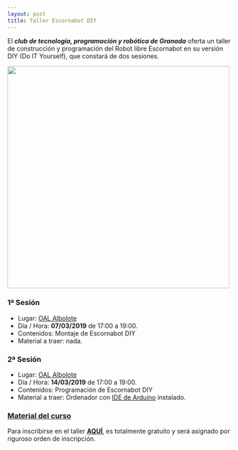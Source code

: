 ```yaml
---
layout: post
title: Taller Escornabot DIY
---
```


El ***club de tecnología, programación y robótica de Granada*** oferta un taller de construcción y programación del Robot libre Escornabot en su versión DIY (Do IT Yourself), que constará de dos sesiones.

<img src="http://clubroboticagranada.github.io/images/escornabot_diy.jpg" width="500" />

### 1ª Sesión ###
* Lugar: [OAL Albolote](https://goo.gl/maps/apqiUdvcC9s)
* Día / Hora: **07/03/2019** de 17:00 a 19:00.
* Contenidos: Montaje de Escornabot DIY
* Material a traer: nada.

### 2ª Sesión ###
* Lugar: [OAL Albolote](https://goo.gl/maps/apqiUdvcC9s)
* Día / Hora: **14/03/2019** de 17:00 a 19:00.
* Contenidos: Programación de Escornabot DIY
* Material a traer: Ordenador con [IDE de Arduino](https://www.arduino.cc/en/Main/Software) instalado.

### [Material del curso](https://github.com/pedroruizf/taller_escornabot) ###

Para inscribirse en el taller [**AQUÍ**](), es totalmente gratuito y será asignado por riguroso orden de inscripción.
